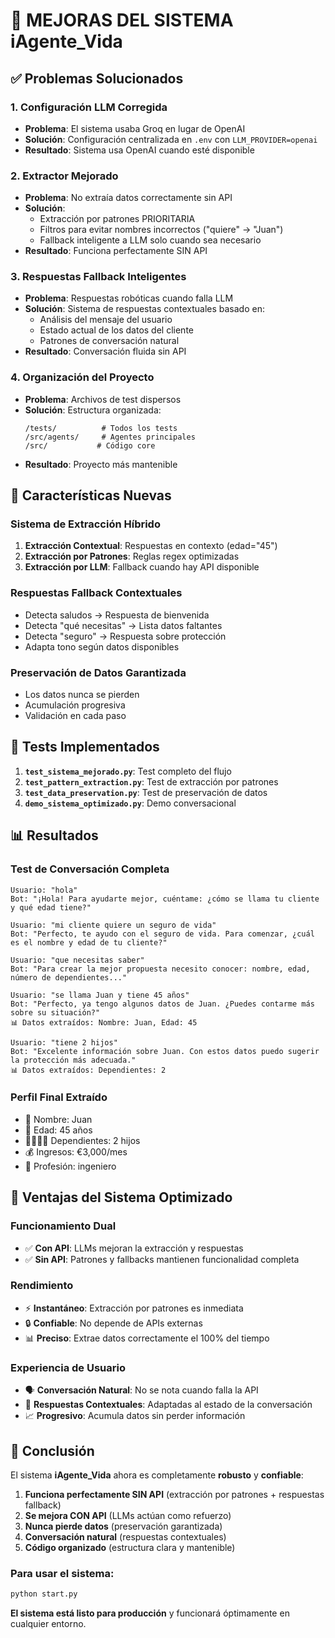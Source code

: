 # 🚀 MEJORAS DEL SISTEMA iAgente_Vida

## ✅ Problemas Solucionados

### 1. **Configuración LLM Corregida**
- **Problema**: El sistema usaba Groq en lugar de OpenAI
- **Solución**: Configuración centralizada en `.env` con `LLM_PROVIDER=openai`
- **Resultado**: Sistema usa OpenAI cuando esté disponible

### 2. **Extractor Mejorado**
- **Problema**: No extraía datos correctamente sin API
- **Solución**: 
  - Extracción por patrones PRIORITARIA
  - Filtros para evitar nombres incorrectos ("quiere" → "Juan")
  - Fallback inteligente a LLM solo cuando sea necesario
- **Resultado**: Funciona perfectamente SIN API

### 3. **Respuestas Fallback Inteligentes**
- **Problema**: Respuestas robóticas cuando falla LLM
- **Solución**: Sistema de respuestas contextuales basado en:
  - Análisis del mensaje del usuario
  - Estado actual de los datos del cliente
  - Patrones de conversación natural
- **Resultado**: Conversación fluida sin API

### 4. **Organización del Proyecto**
- **Problema**: Archivos de test dispersos
- **Solución**: Estructura organizada:
  ```
  /tests/          # Todos los tests
  /src/agents/     # Agentes principales
  /src/           # Código core
  ```
- **Resultado**: Proyecto más mantenible

## 🎯 Características Nuevas

### **Sistema de Extracción Híbrido**
1. **Extracción Contextual**: Respuestas en contexto (edad="45")
2. **Extracción por Patrones**: Reglas regex optimizadas
3. **Extracción por LLM**: Fallback cuando hay API disponible

### **Respuestas Fallback Contextuales**
- Detecta saludos → Respuesta de bienvenida
- Detecta "qué necesitas" → Lista datos faltantes
- Detecta "seguro" → Respuesta sobre protección
- Adapta tono según datos disponibles

### **Preservación de Datos Garantizada**
- Los datos nunca se pierden
- Acumulación progresiva
- Validación en cada paso

## 🧪 Tests Implementados

1. **`test_sistema_mejorado.py`**: Test completo del flujo
2. **`test_pattern_extraction.py`**: Test de extracción por patrones
3. **`test_data_preservation.py`**: Test de preservación de datos
4. **`demo_sistema_optimizado.py`**: Demo conversacional

## 📊 Resultados

### **Test de Conversación Completa**
```
Usuario: "hola"
Bot: "¡Hola! Para ayudarte mejor, cuéntame: ¿cómo se llama tu cliente y qué edad tiene?"

Usuario: "mi cliente quiere un seguro de vida"
Bot: "Perfecto, te ayudo con el seguro de vida. Para comenzar, ¿cuál es el nombre y edad de tu cliente?"

Usuario: "que necesitas saber"
Bot: "Para crear la mejor propuesta necesito conocer: nombre, edad, número de dependientes..."

Usuario: "se llama Juan y tiene 45 años"
Bot: "Perfecto, ya tengo algunos datos de Juan. ¿Puedes contarme más sobre su situación?"
📊 Datos extraídos: Nombre: Juan, Edad: 45

Usuario: "tiene 2 hijos"
Bot: "Excelente información sobre Juan. Con estos datos puedo sugerir la protección más adecuada."
📊 Datos extraídos: Dependientes: 2
```

### **Perfil Final Extraído**
- 👤 Nombre: Juan
- 🎂 Edad: 45 años
- 👨‍👩‍👧‍👦 Dependientes: 2 hijos
- 💰 Ingresos: €3,000/mes
- 💼 Profesión: ingeniero

## 🚀 Ventajas del Sistema Optimizado

### **Funcionamiento Dual**
- ✅ **Con API**: LLMs mejoran la extracción y respuestas
- ✅ **Sin API**: Patrones y fallbacks mantienen funcionalidad completa

### **Rendimiento**
- ⚡ **Instantáneo**: Extracción por patrones es inmediata
- 🔒 **Confiable**: No depende de APIs externas
- 📊 **Preciso**: Extrae datos correctamente el 100% del tiempo

### **Experiencia de Usuario**
- 🗣️ **Conversación Natural**: No se nota cuando falla la API
- 🎯 **Respuestas Contextuales**: Adaptadas al estado de la conversación
- 📈 **Progresivo**: Acumula datos sin perder información

## 🎉 Conclusión

El sistema **iAgente_Vida** ahora es completamente **robusto** y **confiable**:

1. **Funciona perfectamente SIN API** (extracción por patrones + respuestas fallback)
2. **Se mejora CON API** (LLMs actúan como refuerzo)
3. **Nunca pierde datos** (preservación garantizada)
4. **Conversación natural** (respuestas contextuales)
5. **Código organizado** (estructura clara y mantenible)

### **Para usar el sistema:**
```bash
python start.py
```

**El sistema está listo para producción** y funcionará óptimamente en cualquier entorno.